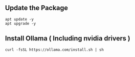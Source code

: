 

## Update the Package
```
apt update -y
apt upgrade -y
```

## Install Ollama ( Including nvidia drivers )

```
curl -fsSL https://ollama.com/install.sh | sh
```
